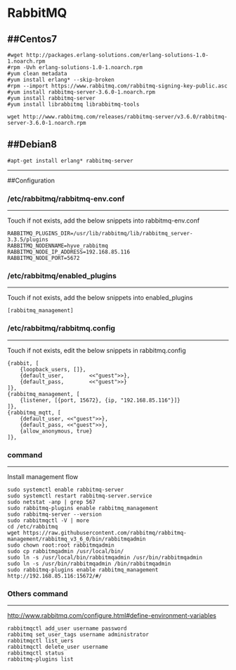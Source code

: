 RabbitMQ
==========
##Centos7
--------
```
#wget http://packages.erlang-solutions.com/erlang-solutions-1.0-1.noarch.rpm
#rpm -Uvh erlang-solutions-1.0-1.noarch.rpm
#yum clean metadata
#yum install erlang* --skip-broken
#rpm --import https://www.rabbitmq.com/rabbitmq-signing-key-public.asc
#yum install rabbitmq-server-3.6.0-1.noarch.rpm
#yum install rabbitmq-server
#yum install librabbitmq librabbitmq-tools

wget http://www.rabbitmq.com/releases/rabbitmq-server/v3.6.0/rabbitmq-server-3.6.0-1.noarch.rpm
```
##Debian8
--------
```
#apt-get install erlang* rabbitmq-server
```

--------
##Configuration

### /etc/rabbitmq/rabbitmq-env.conf
--------
Touch if not exists, add the below snippets into rabbitmq-env.conf
```
RABBITMQ_PLUGINS_DIR=/usr/lib/rabbitmq/lib/rabbitmq_server-3.3.5/plugins
RABBITMQ_NODENNAME=hyve_rabbitmq
RABBITMQ_NODE_IP_ADDRESS=192.168.85.116
RABBITMQ_NODE_PORT=5672
```

### /etc/rabbitmq/enabled_plugins
--------
Touch if not exists, add the below snippets into enabled_plugins
```
[rabbitmq_management]
```

### /etc/rabbitmq/rabbitmq.config
--------
Touch if not exists, edit the below snippets in rabbitmq.config
```
{rabbit, [
    {loopback_users, []},
    {default_user,        <<"guest">>},
    {default_pass,        <<"guest">>}
]},
{rabbitmq_management, [
    {listener, [{port, 15672}, {ip, "192.168.85.116"}]}
]},
{rabbitmq_mqtt, [
    {default_user, <<"guest">>},
    {default_pass, <<"guest">>},
    {allow_anonymous, true}
]},
```

### command
--------
Install management flow
```
sudo systemctl enable rabbitmq-server
sudo systemctl restart rabbitmq-server.service
sudo netstat -anp | grep 567
sudo rabbitmq-plugins enable rabbitmq_management
sudo rabbitmq-server --version
sudo rabbitmqctl -V | more
cd /etc/rabbitmq
wget https://raw.githubusercontent.com/rabbitmq/rabbitmq-management/rabbitmq_v3_6_0/bin/rabbitmqadmin
sudo chown root:root rabbitmqadmin
sudo cp rabbitmqadmin /usr/local/bin/
sudo ln -s /usr/local/bin/rabbitmqadmin /usr/bin/rabbitmqadmin
sudo ln -s /usr/bin/rabbitmqadmin /bin/rabbitmqadmin
sudo rabbitmq-plugins enable rabbitmq_management
http://192.168.85.116:15672/#/
```

### Others command
--------
http://www.rabbitmq.com/configure.html#define-environment-variables
```
rabbitmqctl add_user username password
rabbitmq set_user_tags username administrator
rabbitmqctl list_uers
rabbitmqctl delete_user username
rabbitmqctl status
rabbitmq-plugins list
```
